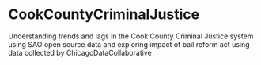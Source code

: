 # CookCountyCriminalJustice
Understanding trends and lags in the Cook County Criminal Justice system using SAO open source data and exploring impact of bail reform act using data collected by ChicagoDataCollaborative
